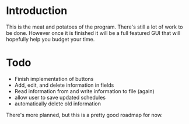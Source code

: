 # Introduction

This is the meat and potatoes of the program. There's still a lot of work to be done. However once it is finished it will be a full featured GUI that will hopefully help you budget your time. 

# Todo
- Finish implementation of buttons
- Add, edit, and delete information in fields
- Read information from and write information to file (again)
- allow user to save updated schedules
- automatically delete old information

There's more planned, but this is a pretty good roadmap for now.
